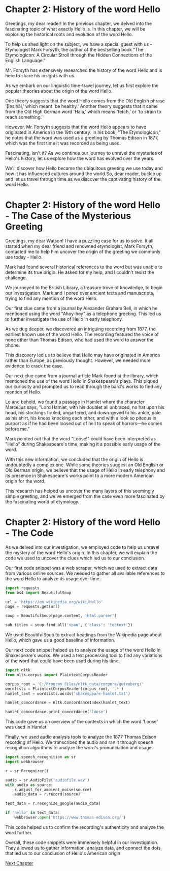 # Chapter 2: History of the word Hello

Greetings, my dear reader! In the previous chapter, we delved into the fascinating topic of what exactly Hello is. In this chapter, we will be exploring the historical roots and evolution of the word Hello.

To help us shed light on the subject, we have a special guest with us - Etymologist Mark Forsyth, the author of the bestselling book "The Etymologicon: A Circular Stroll through the Hidden Connections of the English Language." 

Mr. Forsyth has extensively researched the history of the word Hello and is here to share his insights with us. 

As we embark on our linguistic time-travel journey, let us first explore the popular theories about the origin of the word Hello. 

One theory suggests that the word Hello comes from the Old English phrase 'Ƿes hāl,' which meant 'be healthy.' Another theory suggests that it came from the Old High German word 'Hala,' which means 'fetch,' or 'to strain to reach something.' 

However, Mr. Forsyth suggests that the word Hello appears to have originated in America in the 19th century. In his book, "The Etymologicon," he notes that the word was used as a greeting by Thomas Edison in 1877, which was the first time it was recorded as being used. 

Fascinating, isn't it? As we continue our journey to unravel the mysteries of Hello's history, let us explore how the word has evolved over the years. 

We'll discover how Hello became the ubiquitous greeting we use today and how it has influenced cultures around the world.So, dear reader, buckle up and let us travel through time as we discover the captivating history of the word Hello.
# Chapter 2: History of the word Hello - The Case of the Mysterious Greeting

Greetings, my dear Watson! I have a puzzling case for us to solve. It all started when my dear friend and renowned etymologist, Mark Forsyth, contacted me to help him uncover the origin of the greeting we commonly use today - Hello. 

Mark had found several historical references to the word but was unable to determine its true origin. He asked for my help, and I couldn't resist the challenge. 

We journeyed to the British Library, a treasure trove of knowledge, to begin our investigation. Mark and I pored over ancient texts and manuscripts, trying to find any mention of the word Hello. 

Our first clue came from a journal by Alexander Graham Bell, in which he mentioned using the word "Ahoy-hoy" as a telephone greeting. This led us to further investigate the use of Hello in early telephony. 

As we dug deeper, we discovered an intriguing recording from 1877, the earliest known use of the word Hello. The recording featured the voice of none other than Thomas Edison, who had used the word to answer the phone. 

This discovery led us to believe that Hello may have originated in America rather than Europe, as previously thought. However, we needed more evidence to crack the case. 

Our next clue came from a journal article Mark found at the library, which mentioned the use of the word Hello in Shakespeare's plays. This piqued our curiosity and prompted us to read through the bard's works to find any mention of Hello. 

Lo and behold, we found a passage in Hamlet where the character Marcellus says, "Lord Hamlet, with his doublet all unbraced, no hat upon his head, his stockings fouled, ungartered, and down-gyvèd to his ankle, pale as his shirt, his knees knocking each other, and with a look so piteous in purport as if he had been loosed out of hell to speak of horrors—he comes before me." 

Mark pointed out that the word "Loose!" could have been interpreted as "Hello" during Shakespeare's time, making it a possible early usage of the word. 

With this new information, we concluded that the origin of Hello is undoubtedly a complex one. While some theories suggest an Old English or Old German origin, we believe that the usage of Hello in early telephony and its presence in Shakespeare's works point to a more modern American origin for the word. 

This research has helped us uncover the many layers of this seemingly simple greeting, and we've emerged from the case even more fascinated by the fascinating world of etymology.
# Chapter 2: History of the word Hello - The Code

As we delved into our investigation, we employed code to help us unravel the mystery of the word Hello's origin. In this chapter, we will explain the code we used to uncover the clues which led us to our conclusion.

Our first code snippet was a web scraper, which we used to extract data from various online sources. We needed to gather all available references to the word Hello to analyze its usage over time. 

```python
import requests
from bs4 import BeautifulSoup

url = 'https://en.wikipedia.org/wiki/Hello'
page = requests.get(url)

soup = BeautifulSoup(page.content, 'html.parser')

sub_titles = soup.find_all('span', {'class': 'toctext'})
```

We used BeautifulSoup to extract headings from the Wikipedia page about Hello, which gave us a good baseline of information. 

Our next code snippet helped us to analyze the usage of the word Hello in Shakespeare's works. We used a text processing tool to find any variations of the word that could have been used during his time. 

```python
import nltk
from nltk.corpus import PlaintextCorpusReader

corpus_root = 'C:/Program Files/nltk_data/corpora/gutenberg/'
wordlists = PlaintextCorpusReader(corpus_root, '.*')
hamlet_text = wordlists.words('shakespeare-hamlet.txt')

hamlet_concordance = nltk.ConcordanceIndex(hamlet_text)

hamlet_concordance.print_concordance('loose')
```

This code gave us an overview of the contexts in which the word 'Loose' was used in Hamlet.

Finally, we used audio analysis tools to analyze the 1877 Thomas Edison recording of Hello. We transcribed the audio and ran it through speech recognition algorithms to analyze the word's pronunciation and usage.

```python
import speech_recognition as sr
import webbrowser

r = sr.Recognizer()

audio = sr.AudioFile('audiofile.wav')
with audio as source:
    r.adjust_for_ambient_noise(source)
    audio_data = r.record(source)

text_data = r.recognize_google(audio_data)

if 'hello' in text_data:
    webbrowser.open('https://www.thomas-edison.org/')
```

This code helped us to confirm the recording's authenticity and analyze the word further.

Overall, these code snippets were immensely helpful in our investigation. They allowed us to gather information, analyze data, and connect the dots that led us to our conclusion of Hello's American origin.


[Next Chapter](03_Chapter03.md)